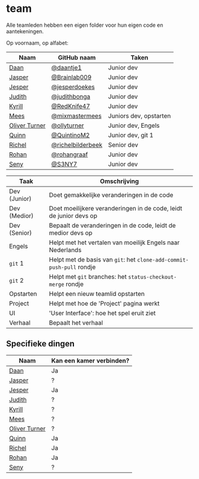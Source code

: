 # team

Alle teamleden hebben een eigen folder 
voor hun eigen code en aantekeningen.

Op voornaam, op alfabet:

Naam|GitHub naam|Taken
---|---|---
[Daan](daan/README.md)|[@daantje1](https://github.com/daantje1)|Junior dev
[Jasper](jasper/README.md)|[@Brainlab009](https://github.com/Brainlab009)|Junior dev
[Jesper](jesper/README.md)|[@jesperdoekes](https://github.com/jesperdoekes)|Junior dev
[Judith](judith/README.md)|[@judithbonga](https://github.com/judithbonga)|Junior dev
[Kyrill](kyrill/README.md)|[@RedKnife47](https://github.com/RedKnife47)|Junior dev
[Mees](mees/README.md)|[@mixmastermees](https://github.com/mixmastermees)|Juniors dev, opstarten
[Oliver Turner](oliver/README.md)|[@ollyturner](https://github.com/ollyturner)|Junior dev, Engels
[Quinn](quinn/README.md)|[@QuintinoM2](https://github.com/QuintinoM2)|Junior dev, git 1
[Richel](richel/README.md)|[@richelbilderbeek](https://github.com/richelbilderbeek)|Senior dev
[Rohan](rohan/README.md)|[@rohangraaf](https://github.com/rohangraaf)|Junior dev
[Seny](seny/README.md)|[@S3NY7](https://github.com/S3NY7)|Junior dev

Taak|Omschrijving
---|---
Dev (Junior)|Doet gemakkelijke veranderingen in de code
Dev (Medior)|Doet moeilijkere veranderingen in de code, leidt de junior devs op
Dev (Senior)|Bepaalt de veranderingen in de code, leidt de medior devs op
Engels|Helpt met het vertalen van moeilijk Engels naar Nederlands
`git` 1|Helpt met de basis van `git`: het `clone-add-commit-push-pull` rondje
`git` 2|Helpt met `git` branches: het `status-checkout-merge` rondje
Opstarten|Helpt een nieuw teamlid opstarten
Project|Helpt met hoe de 'Project' pagina werkt
UI|'User Interface': hoe het spel eruit ziet
Verhaal|Bepaalt het verhaal

## Specifieke dingen

Naam|Kan een kamer verbinden?
---|---
[Daan](daan/README.md)|Ja
[Jasper](jasper/README.md)|?
[Jesper](jesper/README.md)|Ja
[Judith](judith/README.md)|?
[Kyrill](kyrill/README.md)|?
[Mees](mees/README.md)|?
[Oliver Turner](oliver/README.md)|?
[Quinn](quinn/README.md)|Ja
[Richel](richel/README.md)|Ja
[Rohan](rohan/README.md)|Ja
[Seny](seny/README.md)|?
